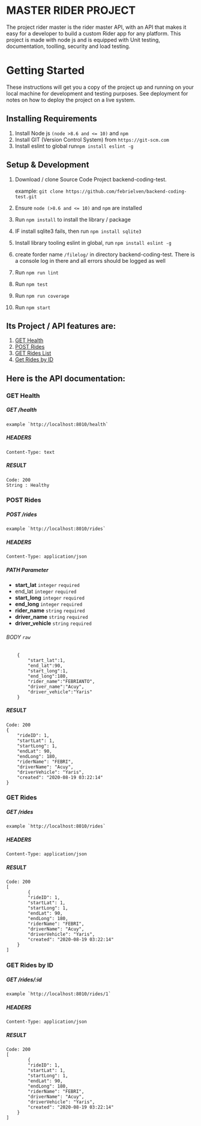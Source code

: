 # MASTER RIDER PROJECT
The project rider master is the rider master API, with an API that makes it easy for a developer to build a custom Rider app for any platform. This project is made with node js and is equipped with Unit testing, documentation, toolling, security and load testing.
# Getting Started
These instructions will get you a copy of the project up and running on your local machine for development and testing purposes. See deployment for notes on how to deploy the project on a live system.

## Installing Requirements
1. Install Node js `(node >8.6 and <= 10)` and `npm`
2. Install GIT (Version Control System) from `https://git-scm.com`
2. Install eslint to global run`npm install eslint -g`

## Setup & Development
1. Download / clone Source Code Project backend-coding-test. 
    
    example: `git clone https://github.com/febrielven/backend-coding-test.git`
2. Ensure `node (>8.6 and <= 10)` and `npm` are installed
3. Run `npm install` to install the library / package
4. IF install sqlite3 fails, then run `npm install sqlite3`
5. Install library tooling eslint in global, run `npm install eslint -g`
6. create forder name `/filelog/` in directory backend-coding-test. There is a console log in there and all errors should be logged as well
6. Run `npm run lint` 
5. Run `npm test`
6. Run `npm run coverage`
6. Run `npm start`


## Its  Project / API features are:
1. [GET Health](#get-health)
1. [POST Rides](#post-rides)
2. [GET Rides List](#get-rides-list)
3. [Get Rides by ID](#get-rides-by-id)

## Here is the API documentation:

### GET Health
   ##### GET /health
    example `http://localhost:8010/health`
   ##### HEADERS
    Content-Type: text
    
   ##### RESULT 
    
    Code: 200
    String : Healthy
    
### POST Rides
   ##### POST /rides
    example `http://localhost:8010/rides`
   ##### HEADERS
    Content-Type: application/json

   ##### PATH Parameter
   - **start_lat** `integer`  `required`
   - end_lat `integer`  `required`
   - **start_long** `integer`  `required`
   - **end_long** `integer`  `required`
   - **rider_name** `string`  `required`
   - **driver_name** `string`  `required`
   - **driver_vehicle** `string`  `required`
   ###### BODY  `raw`
        {
            "start_lat":1,
            "end_lat":90,
            "start_long":1,
            "end_long":180,
            "rider_name":"FEBRIANTO",
            "driver_name":"Acuy",
            "driver_vehicle":"Yaris"
        }


 ##### RESULT 
    
    Code: 200
    {
        "rideID": 1,
        "startLat": 1,
        "startLong": 1,
        "endLat": 90,
        "endLong": 180,
        "riderName": "FEBRI",
        "driverName": "Acuy",
        "driverVehicle": "Yaris",
        "created": "2020-08-19 03:22:14"
    }


### GET Rides
   ##### GET /rides
    example `http://localhost:8010/rides`
   ##### HEADERS
    Content-Type: application/json
  

 ##### RESULT 
    
    Code: 200
    [
            {
            "rideID": 1,
            "startLat": 1,
            "startLong": 1,
            "endLat": 90,
            "endLong": 180,
            "riderName": "FEBRI",
            "driverName": "Acuy",
            "driverVehicle": "Yaris",
            "created": "2020-08-19 03:22:14"
        }
    ]

### GET Rides by ID
   ##### GET /rides/:id
    example `http://localhost:8010/rides/1`
   ##### HEADERS
    Content-Type: application/json
  

 ##### RESULT 
    
    Code: 200
    [
            {
            "rideID": 1,
            "startLat": 1,
            "startLong": 1,
            "endLat": 90,
            "endLong": 180,
            "riderName": "FEBRI",
            "driverName": "Acuy",
            "driverVehicle": "Yaris",
            "created": "2020-08-19 03:22:14"
        }
    ]


